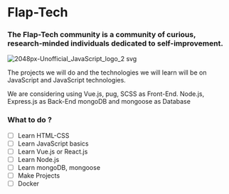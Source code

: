 # Flap-Tech

### The Flap-Tech community is a community of curious, research-minded individuals dedicated to self-improvement.

![2048px-Unofficial_JavaScript_logo_2 svg](https://user-images.githubusercontent.com/57585087/129492138-f9591594-eb14-4ba1-8587-7d8ebc521c6c.png)

The projects we will do and the technologies we will learn will be on JavaScript and JavaScript technologies.

We are considering using Vue.js, pug, SCSS as Front-End.
Node.js, Express.js as Back-End
mongoDB and mongoose as Database

### What to do ?

- [ ] Learn HTML-CSS
- [ ] Learn JavaScript basics
- [ ] Learn Vue.js or React.js
- [ ] Learn Node.js
- [ ] Learn mongoDB, mongoose
- [ ] Make Projects
- [ ] Docker
